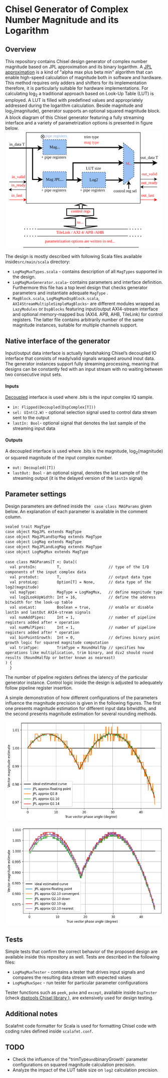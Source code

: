 Chisel Generator of Complex Number Magnitude and its Logarithm
=======================================================

## Overview

This repository contains Chisel design generator of complex number magnitude based on JPL approximation and its binary logarithm. A [JPL approximation](https://ipnpr.jpl.nasa.gov/progress_report/42-40/40L.PDF) is a kind of "alpha max plus beta min" algorithm that can enable high-speed calculation of magnitude both in software and hardware. This method requires only adders and shifters for its implementation therefore, it is particularly suitable for hardware implementations. For calculating log<sub>2</sub> a traditional approach based on Look-Up Table (LUT) is employed. A LUT is filled with predefined values and appropriately addressed during the logarithm calculation.
Beside magnitude and log<sub>2</sub>(magnitude), generator supports an optional squared magnitude block. A block diagram of this Chisel generator featuring a fully streaming interface and a variety of parametrization options is presented in figure below.
![Interface of the Chisel generator](./doc/images/magnitude_generator.svg)

The design is mostly described with following Scala files available inside`src/main/scala` directory:

* `LogMagMuxTypes.scala` - contains description of all  `MagTypes` supported in the design.
* `LogMagMuxGenerator.scala`- contains parameters and interface definition. Furthermore this file has a top level design that checks generator parameters and instantiate  adequate `MagType` .
* `MagBlock.scala`, `LogMagMuxDspBlock.scala`, `AXI4StreamMultipleSimpleMagBlocks`- are different modules wrapped as `LazyModules` or `DspBlocks` featuring input/output AXI4-stream interface and optional memory-mapped bus (AXI4. APB, AHB, TileLink) for control registers. The latter file contains arbitrarily number of the same magnitude instances, suitable for multiple channels support.

## Native interface of the generator
Input/output data interface is actually handshaking Chisel’s decoupled IO interface that consists of ready/valid signals wrapped around inout data. The generator instances support fully streaming processing, meaning that designs can be constantly fed with an input stream with no waiting between two consecutive input sets.

<!---
Deprecated
For the design where pipeline registers are not used, simple passthrough logic for ready and valid signals is applied. When pipeline registers are included then additional Queues are instatiated at the output of the multiplexer. Simple [Queue](https://www.chisel-lang.org/api/latest/chisel3/util/Queue$.html) modules provide that all data will be processed and interpreted in the correct way. Module LogMagMux is ready to accept new data when ready signal from the output side is not asserted but only specific number of data, equal to the total latency of the design, can be processed (this feature is controled with `initialInDone` signal). When flushing is active, ready signal from the input side is deasserted (signal `last` denotes whether flushing is active or not). If initialization is finished (`initialInDone` is equal to true) and flushing is not active (`last` is false) then ready signal from the input side is equal to the ready signal from the output side.
-->

####  Inputs

[Decoupled](https://github.com/freechipsproject/chisel3/wiki/Interfaces-Bulk-Connections) interface is used where .bits is the input complex IQ sample.
* `in: Flipped(Decoupled(DspComplex[T]))`
* `sel: UInt(2.W)` - optional selection signal used to control data stream sent to the output
* `lastIn: Bool`- optional signal that denotes the last sample of the streaming input data

#### Outputs

A decoupled interface is used where .bits is the magnitude, log<sub>2</sub>(magnitude) or squared magnitude of the input complex number.
* `out: Decoupled([T])`
* `lastOut: Bool` - an optional signal, denotes the last sample of the streaming output (it is the delayed version of the `lastIn` signal)

## Parameter settings

Design parameters are defined inside the ` case class MAGParams` given below. An explanation of each parameter is available in the comment column.

    sealed trait MagType
    case object MagJPL extends MagType
    case object MagJPLandSqrMag extends MagType
    case object LogMag extends MagType
    case object MagJPLandLogMag extends MagType
    case object LogMagMux extends MagType

    case class MAGParams[T <: Data](
      val protoIn:         T,                     // type of the I/Q components of the input complex data
      val protoOut:        T,                     // output data type
      val protoLog:        Option[T] = None,      // data type of the log2(magnitude)
      val magType:         MagType = LogMagMux,   // define magnitude type
      val log2LookUpWidth: Int = 16,              // define the address bitwidth for the look-up table
      val useLast:         Boolean = true,        // enable or disable lastIn and lastOut AXI4-stream signals
      val numAddPipes:     Int = 1,               // number of pipeline registers added after + operation
      val numMulPipes:     Int = 1,               // number of pipeline registers added after * operation
      val binPointGrowth:  Int = 0,               // defines binary point growth logic for squared magnitude computation
      val trimType:        TrimType = RoundHalfUp // specifies how operations like multiplication, trim binary, and div2 should round results (RoundHalfUp or better known as neareast)
    ) {
      }

The number of pipeline registers defines the latency of the particular generator instance.  Control logic inside the design is adjusted to adequately follow pipeline register insertion.

A simple demonstration of how different configurations of the parameters influence the magnitude precision is given in the following figures. The first one presents magnitude estimation for different input data bitwidths, and the second presents magnitude estimation for several rounding methods.

![Vary datawidths](./doc/images/mag_vary_datawidths_convergent.png)

![Vary rounding methods](./doc/images/mag_vary_roundings_12.png)

## Tests

Simple tests that confirm the correct behavior of the proposed design are available inside this repository as well. Tests are described in the following files:

* `LogMagMuxTester` - contains a tester that drives input signals and compares the resulting data stream with expected values
* `LogMagMuxSpec` - run tester for particular parameter configurations

Tester functions such as `peek`, `poke` and `except`, available inside `DspTester` (check [dsptools Chisel library ](http://github.com/ucb-bar/dsptools)), are extensively used for design testing.

## Additional notes
Scalafmt code formatter for Scala is used for formatting Chisel code with coding rules defined inside `scalafmt.conf`.

## TODO

* Check the influence of the "trimType` and `binaryGrowth` parameter configurations on squared magnitude calculation precision.
* Analyze the impact of the LUT table size on `log2` calculation precision.
